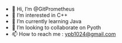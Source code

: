 - 👋 Hi, I’m @GitPrometheus
- 👀 I’m interested in C++
- 🌱 I’m currently learning Java
- 💞️ I’m looking to collaborate on Pyoth
- 📫 How to reach me : ypb1024@gmail.com

<!---
GitPrometheus/GitPrometheus is a ✨ special ✨ repository because its `README.md` (this file) appears on your GitHub profile.
You can click the Preview link to take a look at your changes.
--->
